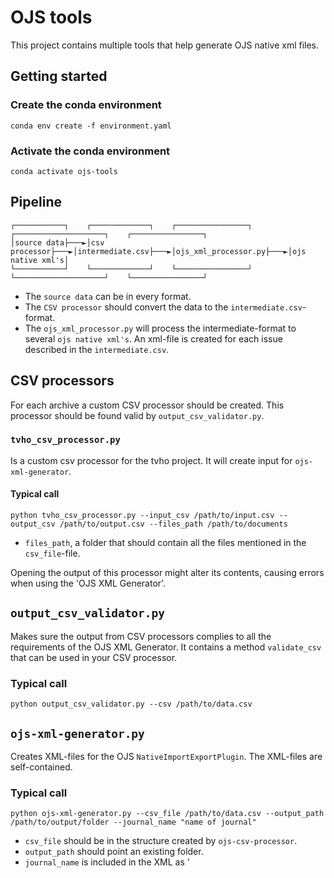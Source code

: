 # OJS tools

This project contains multiple tools that help generate OJS native xml files.

## Getting started

### Create the conda environment
```commandline
conda env create -f environment.yaml
```

### Activate the conda environment
```commandline
conda activate ojs-tools
```

## Pipeline
```
┌───────────┐    ┌─────────────┐    ┌────────────────┐    ┌────────────────────┐    ┌────────────────┐
│source data├───►│csv processor├───►│intermediate.csv├───►│ojs_xml_processor.py├───►│ojs native xml's│
└───────────┘    └─────────────┘    └────────────────┘    └────────────────────┘    └────────────────┘
```
* The `source data` can be in every format.
* The `CSV processor` should convert the data to the `intermediate.csv`-format.
* The `ojs_xml_processor.py` will process the intermediate-format to several `ojs native xml's`.
An xml-file is created for each issue described in the `intermediate.csv`.

## CSV processors
For each archive a custom CSV processor should be created. 
This processor should be found valid by `output_csv_validator.py`.

### `tvho_csv_processor.py`

Is a custom csv processor for the tvho project.
It will create input for `ojs-xml-generator`.

#### Typical call
```commandline
python tvho_csv_processor.py --input_csv /path/to/input.csv --output_csv /path/to/output.csv --files_path /path/to/documents
```
* `files_path`, a folder that should contain all the files mentioned in the `csv_file`-file.

Opening the output of this processor might alter its contents, causing errors when using the 'OJS XML Generator'.

## `output_csv_validator.py`
Makes sure the output from CSV processors complies to all the requirements of the OJS XML Generator.
It contains a method `validate_csv` that can be used in your CSV processor.

### Typical call
```commandline
python output_csv_validator.py --csv /path/to/data.csv
```


## `ojs-xml-generator.py` 

Creates XML-files for the OJS `NativeImportExportPlugin`.
The XML-files are self-contained.

### Typical call
```commandline
python ojs-xml-generator.py --csv_file /path/to/data.csv --output_path /path/to/output/folder --journal_name "name of journal"
```
* `csv_file` should be in the structure created by `ojs-csv-processor`.
* `output_path` should point an existing folder.
* `journal_name` is included in the XML as '<title>' element and should be the full title of the journal.
This is where the XMLs are stored.
Optional parameters
* `author_group` describes the group within the system the authors of the articles are part of.
This property has a default value `Author`.
This default value is the English variant each language has its own.
The Dutch variant is `Auteur`.
* `submission_file_genre` is used for the `genre`-field of the `submission_file`-element
The default value is `Article Text`, the English variant.
The Dutch variant is `Artikeltekst`.
* `locale` the locale used when importing, default value is 'en'.
Make sure the `locale`, `author_group` and `submission_file_genre` are the same language.

A call for a Dutch-language journal would then look like this:
```commandline
python ojs-xml-generator.py --csv_file /path/to/data.csv --output_path /path/to/output/folder --journal_name "name of journal" --author_group Auteur --submission_file_genre Artikeltekst --locale nl
```

